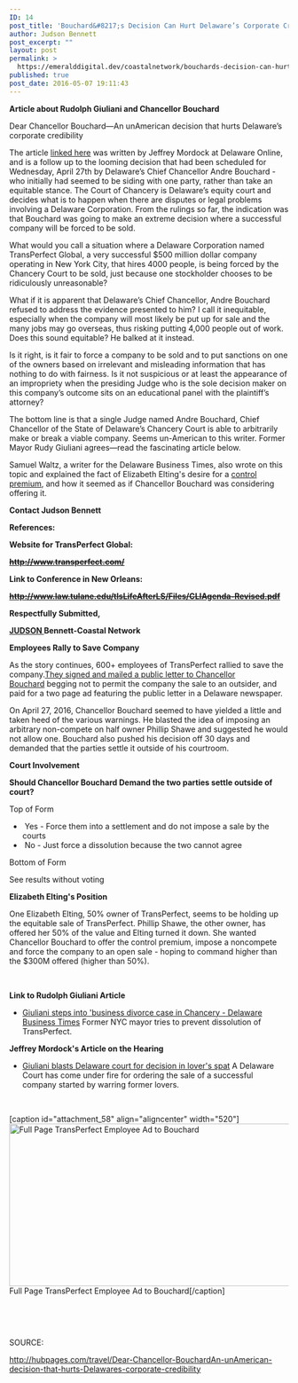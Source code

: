 ```yaml
---
ID: 14
post_title: 'Bouchard&#8217;s Decision Can Hurt Delaware’s Corporate Credibility:  Rudolph Giuliani Weighs i'
author: Judson Bennett
post_excerpt: ""
layout: post
permalink: >
  https://emeralddigital.dev/coastalnetwork/bouchards-decision-can-hurt-delawares-corporate-credibility/
published: true
post_date: 2016-05-07 19:11:43
---
```

<strong>Article about Rudolph Giuliani and Chancellor Bouchard</strong>

Dear Chancellor Bouchard—An unAmerican decision that hurts Delaware’s corporate credibility

The article <a href="http://www.delawareonline.com/story/money/2016/04/22/giuliani-blasts-delaware-court-decision-lovers-spat/83345454/">linked here</a> was written by Jeffrey Mordock at Delaware Online, and is a follow up to the looming decision that had been scheduled for Wednesday, April 27th by Delaware’s Chief Chancellor Andre Bouchard - who initially had seemed to be siding with one party, rather than take an equitable stance. The Court of Chancery is Delaware’s equity court and decides what is to happen when there are disputes or legal problems involving a Delaware Corporation. From the rulings so far, the indication was that Bouchard was going to make an extreme decision where a successful company will be forced to be sold.

What would you call a situation where a Delaware Corporation named TransPerfect Global, a very successful $500 million dollar company operating in New York City, that hires 4000 people, is being forced by the Chancery Court to be sold, just because one stockholder chooses to be ridiculously unreasonable?

What if it is apparent that Delaware’s Chief Chancellor, Andre Bouchard refused to address the evidence presented to him? I call it inequitable, especially when the company will most likely be put up for sale and the many jobs may go overseas, thus risking putting 4,000 people out of work. Does this sound equitable? He balked at it instead.

Is it right, is it fair to force a company to be sold and to put sanctions on one of the owners based on irrelevant and misleading information that has nothing to do with fairness. Is it not suspicious or at least the appearance of an impropriety when the presiding Judge who is the sole decision maker on this company’s outcome sits on an educational panel with the plaintiff’s attorney?

The bottom line is that a single Judge named Andre Bouchard, Chief Chancellor of the State of Delaware’s Chancery Court is able to arbitrarily make or break a viable company. Seems un-American to this writer. Former Mayor Rudy Giuliani agrees—read the fascinating article below.

Samuel Waltz, a writer for the Delaware Business Times, also wrote on this topic and explained the fact of Elizabeth Elting's desire for a <a href="http://www.delawarebusinesstimes.com/giuliani-steps-business-divorce-case-chancery/">control premium</a>, and how it seemed as if Chancellor Bouchard was considering offering it.

<strong>Contact Judson Bennett</strong>

<strong>References:</strong>

<strong>Website for TransPerfect Global:</strong>

<strong><span style="text-decoration:line-through;"><u>http://www.transperfect.com/</u></span></strong>

<strong>Link to Conference in New Orleans:</strong>

<strong><span style="text-decoration:line-through;"><u>http://www.law.tulane.edu/tlsLifeAfterLS/Files/CLIAgenda-Revised.pdf</u></span></strong>

<strong>Respectfully Submitted,</strong>

<a href="mailto:pilotajb@verizon.net"><strong>JUDSON </strong></a><strong>Bennett</strong><strong>-Coastal Network</strong>

<strong>Employees Rally to Save Company</strong>

As the story continues, 600+ employees of TransPerfect rallied to save the company.<a href="https://www.scribd.com/doc/311223747/TransPerfect-Public-Letter-to-Chancellor-Andre-Bouchard">They signed and mailed a public letter to Chancellor Bouchard</a> begging not to permit the company the sale to an outsider, and paid for a two page ad featuring the public letter in a Delaware newspaper.

On April 27, 2016, Chancellor Bouchard seemed to have yielded a little and taken heed of the various warnings. He blasted the idea of imposing an arbitrary non-compete on half owner Phillip Shawe and suggested he would not allow one. Bouchard also pushed his decision off 30 days and demanded that the parties settle it outside of his courtroom.

<strong>Court Involvement</strong>

<strong>Should Chancellor Bouchard Demand the two parties settle outside of court?</strong>

Top of Form
<ul>
	<li> Yes - Force them into a settlement and do not impose a sale by the courts</li>
	<li> No - Just force a dissolution because the two cannot agree</li>
</ul>
Bottom of Form

See results without voting

<strong>Elizabeth Elting's Position</strong>

One Elizabeth Elting, 50% owner of TransPerfect, seems to be holding up the equitable sale of TransPerfect. Phillip Shawe, the other owner, has offered her 50% of the value and Elting turned it down. She wanted Chancellor Bouchard to offer the control premium, impose a noncompete and force the company to an open sale - hoping to command higher than the $300M offered (higher than 50%).

&nbsp;

<strong>Link to Rudolph Giuliani Article</strong>
<ul>
	<li><a href="http://www.delawarebusinesstimes.com/giuliani-steps-business-divorce-case-chancery/">Giuliani steps into 'business divorce case in Chancery - Delaware Business Times</a>
Former NYC mayor tries to prevent dissolution of TransPerfect.</li>
</ul>
<strong>Jeffrey Mordock's Article on the Hearing</strong>
<ul>
	<li><a href="http://www.delawareonline.com/story/money/2016/04/22/giuliani-blasts-delaware-court-decision-lovers-spat/83345454/">Giuliani blasts Delaware court for decision in lover's spat</a>
A Delaware Court has come under fire for ordering the sale of a successful company started by warring former lovers.</li>
</ul>
&nbsp;

[caption id="attachment_58" align="aligncenter" width="520"]<img class="size-full wp-image-58" src="http://emeralddigital.dev/coastalnetwork/wp-content/uploads/2016/10/may-7-2016-article-bouchards-decision-can-hurt-photo-of-employee-letter.jpg" alt="Full Page TransPerfect Employee Ad to Bouchard" width="520" height="293" /> Full Page TransPerfect Employee Ad to Bouchard[/caption]

&nbsp;

&nbsp;

SOURCE:

<a href="http://hubpages.com/travel/Dear-Chancellor-BouchardAn-unAmerican-decision-that-hurts-Delawares-corporate-credibility">http://hubpages.com/travel/Dear-Chancellor-BouchardAn-unAmerican-decision-that-hurts-Delawares-corporate-credibility</a>

&nbsp;